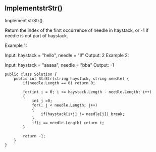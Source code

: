 ## ImplementstrStr()

Implement strStr().

Return the index of the first occurrence of needle in haystack, or -1 if needle is not part of haystack.

Example 1:

Input: haystack = "hello", needle = "ll"
Output: 2
Example 2:

Input: haystack = "aaaaa", needle = "bba"
Output: -1

```
public class Solution {
    public int StrStr(string haystack, string needle) {
        if(needle.Length == 0) return 0;
        
        for(int i = 0; i <= haystack.Length - needle.Length; i++)
        {
            int j =0;
            for(; j < needle.Length; j++)
            {
                if(haystack[i+j] != needle[j]) break;
            }
            if(j == needle.Length) return i;
        }
        
        return -1;
    }
}
```
